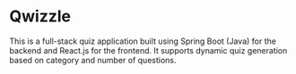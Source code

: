 # Qwizzle
This is a full-stack quiz application built using Spring Boot (Java) for the backend and React.js for the frontend. It supports dynamic quiz generation based on category and number of questions.
